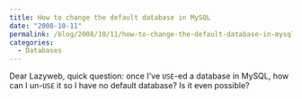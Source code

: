 ```yaml
---
title: How to change the default database in MySQL
date: "2008-10-11"
permalink: /blog/2008/10/11/how-to-change-the-default-database-in-mysql/
categories:
  - Databases
---
```

Dear Lazyweb, quick question: once I've `USE`-ed a database in MySQL, how can I un-`USE` it so I have no default database? Is it even possible?
